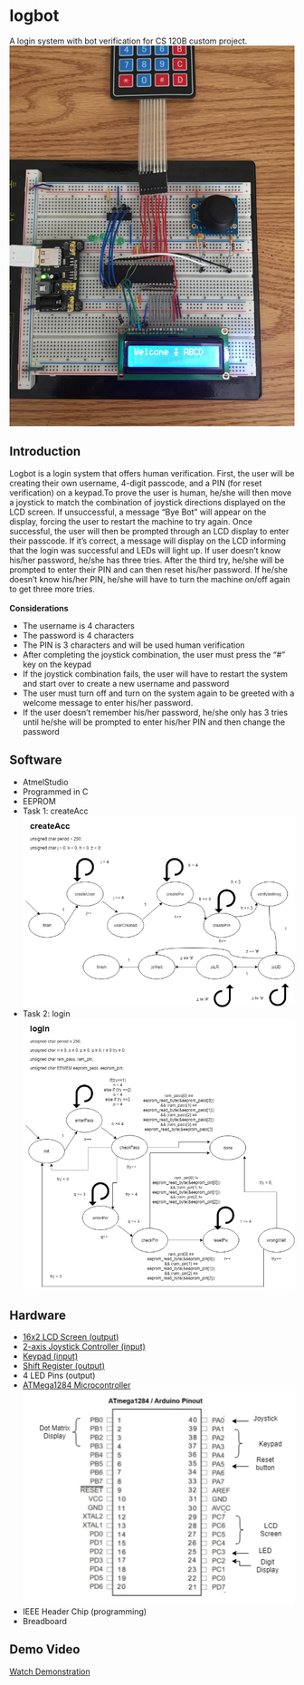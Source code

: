 # logbot
A login system with bot verification for CS 120B custom project.
![Overall image](/Images/Overall.jpg)
## Introduction
Logbot is a login system that offers human verification. First, the user will be creating their own username, 4-digit passcode, and a PIN (for reset verification) on a keypad.To prove the user is human, he/she will then move a joystick to match the combination of joystick directions displayed on the LCD screen. If unsuccessful, a message “Bye Bot” will appear on the display, forcing the user to restart the machine to try again. Once successful, the user will then be prompted through an LCD display to enter their passcode. If it’s correct, a message will display on the LCD informing that the login was successful and LEDs will light up. If user doesn’t know his/her password, he/she has three tries. After the third try, he/she will be prompted to enter their PIN and can then reset his/her password. If he/she doesn’t know his/her PIN, he/she will have to turn the machine on/off again to get three more tries. 
<br />
<br />
**Considerations**
  - The username is 4 characters
  - The password is 4 characters
  - The PIN is 3 characters and will be used human verification
  - After completing the joystick combination, the user must press the “#” key on the keypad
  - If the joystick combination fails, the user will have to restart the system and start over to create a new username and password
  - The user must turn off and turn on the system again to be greeted with a welcome message to enter his/her password. 
  - If the user doesn’t remember his/her password, he/she only has 3 tries until he/she will be prompted to enter his/her PIN and then change the password
 ## Software
- AtmelStudio
- Programmed in C
- EEPROM
- Task 1: createAcc
![createAcc state machine](/Images/createAcc.png)
- Task 2: login
![login state machine](/Images/login.png)
## Hardware
- <a href="/Images/16x2%20LCD%20Screen.jpg">16x2 LCD Screen (output)</a>
- <a href="/Images/Joystick.jpg">2-axis Joystick Controller (input)</a>
- <a href="/Images/Keypad.jpg">Keypad (input)</a>
- <a href="/Images/Shift%20Register.jpg">Shift Register (output)</a>
- 4 LED Pins (output)
- <a href="/Images/Microcontroller.jpg">ATMega1284 Microcontroller</a>
![microcontroller pinouts](/Images/Microcontroller%20Pins.png)
- IEEE Header Chip (programming)
- Breadboard
## Demo Video
<a href="https://www.youtube.com/watch?v=LTiIfV0-Vlg&t=2s" target="_blank">Watch Demonstration</a>

